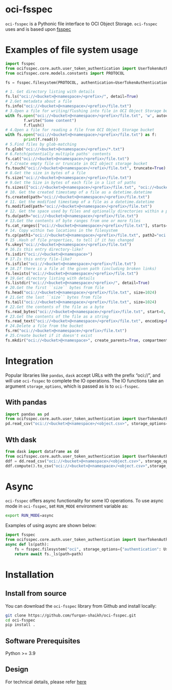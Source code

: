 # oci-fsspec
`oci-fsspec` is a Pythonic file interface to OCI Object Storage.
`oci-fsspec` uses and is based upon [fsspec](https://github.com/fsspec/filesystem_spec)

# Examples of file system usage
```python
import fsspec
from ocifsspec.core.auth.user_token_authentication import UserTokenAuthentication
from ocifsspec.core.models.constants import PROTOCOL

fs = fsspec.filesystem(PROTOCOL, authentication=UserTokenAuthentication())

# 1. Get directory listing with details
fs.ls("oci://<bucket>@<namespace>/<prefix>/", detail=True)
# 2.Get metadata about a file
fs.info("oci://<bucket>@<namespace>/<prefix>/file.txt")
# 3.Open a file for writing/flushing into file in OCI Object Storage bucket
with fs.open("oci://<bucket>@<namespace>/<prefix>/file.txt", 'w', autocommit=True) as f:
        f.write("Some content")
        f.flush()
# 4.Open a file for reading a file from OCI Object Storage bucket
with fs.open("oci://<bucket>@<namespace>/<prefix>/file.txt") as f:
        print(f.read())
# 5.Find files by glob-matching
fs.glob("oci://<bucket>@<namespace>/<prefix>/*.txt")
# 6.Fetch(potentially multiple paths' contents
fs.cat("oci://<bucket>@<namespace>/<prefix>/file.txt")
# 7.Create empty file or truncate in OCI object storage bucket
fs.touch("oci://<bucket>@<namespace>/<refix>/file.txt", truncate=True)
# 8.Get the size in bytes of a file
fs.size("oci://<bucket>@<namespace>/<prefix>/file.txt")
# 9.Get the Size in bytes of each file in a list of paths
fs.sizes(["oci://<bucket>@<namespace>/<prefix>/file.txt", "oci://<bucket>@<namespace>/<prefix>/file_2.txt"])
# 10. Get the created timestamp of a file as a datetime.datetime
fs.created(path="oci://<bucket>@<namespace>/<prefix>/file.txt")
# 11. Get the modified timestamp of a file as a datetime.datetime
fs.modified(path="oci://<bucket>@<namespace>/<prefix>/file.txt")
# 12. Get the space used by files and optionally directories within a path
fs.du(path="oci://<bucket>@<namespace>/<prefix>/file.txt")
# 13.Get the contents of byte ranges from one or more files
fs.cat_ranges(["oci://<bucket>@<namespace>/<prefix>/file.txt"], starts=[None, None, None],ends=[None, None, None], on_error="return")
# 14. Copy within two locations in the filesystem
fs.cp(path1="oci://<bucket>@<namespace>/<prefix>/file.txt", path2="oci://<bucket>@<namespace>/<prefix>/file.txt", destination_region="<region>")
# 15 .Hash of file properties, to tell if it has changed
fs.ukey("oci://<bucket>@<namespace>/<prefix>/file.txt")
# 16.Is this entry directory-like?
fs.isdir("oci://<bucket>@<namespace>")
# 17.Is this entry file-like?
fs.isfile("oci://<bucket>@<namespace>/<prefix>/file.txt")
# 18.If there is a file at the given path (including broken links)
fs.lexists("oci://<bucket>@<namespace>/<prefix>/file.txt")
# 19.Get directory listing with details
fs.listdir("oci://<bucket>@<namespace>/<prefix>/", detail=True)
# 20.Get the first ``size`` bytes from file
fs.head("oci://<bucket>@<namespace>/<prefix>/file.txt", size=1024)
# 21.Get the last ``size`` bytes from file
fs.tail("oci://<bucket>@<namespace>/<prefix>/file.txt", size=1024)
# 22.Get the contents of the file as a byte
fs.read_bytes("oci://<bucket>@<namespace>/<prefix>/file.txt", start=0, end=100)
# 23.Get the contents of the file as a string
fs.read_text("oci://<bucket>@<namespace>/<prefix>/file.txt", encoding=None, errors=None, newline=None)
# 24.Delete a file from the bucket
fs.rm("oci://<bucket>@<namespace>/<prefix>/file.txt")
# 25.Create bucket if it doesn't exist
fs.mkdir("oci://<bucket>@<namespace>", create_parents=True, compartment_id="<compartment id>")
```

# Integration
Popular libraries like `pandas`, `dask` accept URLs with the prefix “oci://”, and will use `oci-fsspec` to complete the IO operations.
The IO functions take an argument `storage_options`, which is passed as is to `oci-fsspec`. 

## With pandas
```python
import pandas as pd
from ocifsspec.core.auth.user_token_authentication import UserTokenAuthentication
pd.read_csv("oci://<bucket>@<namespace>/<object.csv>", storage_options={"authentication": UserTokenAuthentication()})
```
## Wth dask
```python
from dask import dataframe as dd
from ocifsspec.core.auth.user_token_authentication import UserTokenAuthentication
ddf = dd.read_csv("oci://<bucket>@<namespace>/<object.csv>", storage_options={"authentication": UserTokenAuthentication()})
ddf.compute().to_csv("oci://<bucket>@<namespace>/<object.csv>",storage_options={"authentication": UserTokenAuthentication()})
```

# Async
`oci-fsspec` offers async functionality for some IO operations.
To use async mode in `oci-fsspec`, set `RUN_MODE` environment variable as:
```bash
export RUN_MODE=async
```
Examples of using async are shown below:
```python
import fsspec
from ocifsspec.core.auth.user_token_authentication import UserTokenAuthentication
async def ls(path):
    fs = fsspec.filesystem("oci", storage_options={"authentication": UserTokenAuthentication()})
    return await fs._ls(path=path)
```

# Installation
## Install from source
You can download the `oci-fsspec` library from Github and install locally:
```bash
git clone https://github.com/furqan-shaikh/oci-fsspec.git
cd oci-fsspec
pip install .
```

## Software Prerequisites
Python >= 3.9

## Design
For technical details, please refer [here](./docs/README.md)




